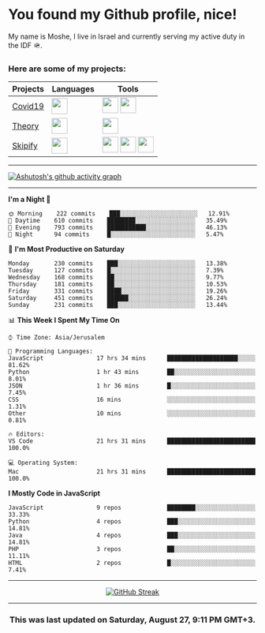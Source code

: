 <h1>You found my Github profile, nice!</h1>
<p>
    My name is Moshe, I live in Israel and currently serving my active duty in the IDF 🪖.
</p>

<h3>Here are some of my projects:</h3>

| Projects                                          | Languages                                                                                   | Tools                                                                                                                                                                                                                                                                       |
| ------------------------------------------------- | ------------------------------------------------------------------------------------------- | --------------------------------------------------------------------------------------------------------------------------------------------------------------------------------------------------------------------------------------------------------------------------- |
| [Covid19](https://github.com/jewishmoses/covid19) | <img height="32" width="32" src="https://unpkg.com/simple-icons@v6/icons/php.svg" />        | <img height="32" width="32" src="https://unpkg.com/simple-icons@v6/icons/laravel.svg" /> <img height="32" width="32" src="https://unpkg.com/simple-icons@v6/icons/livewire.svg" />                                                                                          |
| [Theory](https://github.com/jewishmoses/theory)   | <img height="32" width="32" src="https://unpkg.com/simple-icons@v6/icons/python.svg" />     | <img height="32" width="32" src="https://unpkg.com/simple-icons@v6/icons/django.svg" />                                                                                                                                                                                     |
| [Skipify](https://github.com/jewishmoses/skipify) | <img height="32" width="32" src="https://unpkg.com/simple-icons@v6/icons/javascript.svg" /> | <img height="32" width="32" src="https://unpkg.com/simple-icons@v6/icons/sqlite.svg" /> <img height="32" width="32" src="https://unpkg.com/simple-icons@v6/icons/sequelize.svg" /> <img height="32" width="32" src="https://unpkg.com/simple-icons@v6/icons/express.svg" /> |

<hr />

[![Ashutosh's github activity graph](https://activity-graph.herokuapp.com/graph?username=jewishmoses&theme=github&bg_color=fff&line=216e39&color=000&point=000)](https://github.com/jewishmoses/github-readme-activity-graph)

<hr />

<!--START_SECTION:waka-->
**I'm a Night 🦉** 

```text
🌞 Morning    222 commits    ███░░░░░░░░░░░░░░░░░░░░░░   12.91% 
🌆 Daytime    610 commits    ████████░░░░░░░░░░░░░░░░░   35.49% 
🌃 Evening    793 commits    ███████████░░░░░░░░░░░░░░   46.13% 
🌙 Night      94 commits     █░░░░░░░░░░░░░░░░░░░░░░░░   5.47%

```
📅 **I'm Most Productive on Saturday** 

```text
Monday       230 commits    ███░░░░░░░░░░░░░░░░░░░░░░   13.38% 
Tuesday      127 commits    █░░░░░░░░░░░░░░░░░░░░░░░░   7.39% 
Wednesday    168 commits    ██░░░░░░░░░░░░░░░░░░░░░░░   9.77% 
Thursday     181 commits    ██░░░░░░░░░░░░░░░░░░░░░░░   10.53% 
Friday       331 commits    ████░░░░░░░░░░░░░░░░░░░░░   19.26% 
Saturday     451 commits    ██████░░░░░░░░░░░░░░░░░░░   26.24% 
Sunday       231 commits    ███░░░░░░░░░░░░░░░░░░░░░░   13.44%

```


📊 **This Week I Spent My Time On** 

```text
⌚︎ Time Zone: Asia/Jerusalem

💬 Programming Languages: 
JavaScript               17 hrs 34 mins      ████████████████████░░░░░   81.62% 
Python                   1 hr 43 mins        ██░░░░░░░░░░░░░░░░░░░░░░░   8.01% 
JSON                     1 hr 36 mins        █░░░░░░░░░░░░░░░░░░░░░░░░   7.45% 
CSS                      16 mins             ░░░░░░░░░░░░░░░░░░░░░░░░░   1.31% 
Other                    10 mins             ░░░░░░░░░░░░░░░░░░░░░░░░░   0.81%

🔥 Editors: 
VS Code                  21 hrs 31 mins      █████████████████████████   100.0%

💻 Operating System: 
Mac                      21 hrs 31 mins      █████████████████████████   100.0%

```

**I Mostly Code in JavaScript** 

```text
JavaScript               9 repos             ████████░░░░░░░░░░░░░░░░░   33.33% 
Python                   4 repos             ███░░░░░░░░░░░░░░░░░░░░░░   14.81% 
Java                     4 repos             ███░░░░░░░░░░░░░░░░░░░░░░   14.81% 
PHP                      3 repos             ██░░░░░░░░░░░░░░░░░░░░░░░   11.11% 
HTML                     2 repos             █░░░░░░░░░░░░░░░░░░░░░░░░   7.41%

```



<!--END_SECTION:waka-->

<hr />

<div align="center">

[![GitHub Streak](https://github-readme-streak-stats.herokuapp.com?user=jewishmoses&date_format=M%20j%5B%2C%20Y%5D)](https://git.io/streak-stats)

</div>

<hr/>

<div align="center">
    <h3>This was last updated on Saturday, August 27, 9:11 PM GMT+3.</h3>
</div>
